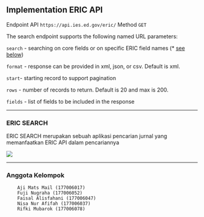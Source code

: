## Implementation ERIC API

Endpoint API `https://api.ies.ed.gov/eric/` Method `GET`

The search endpoint supports the following named URL parameters:

`search` - searching on core fields or on specific ERIC field names (* [see below](https://www.eric.ed.gov/?advanced "see below"))

`format` - response can be provided in xml, json, or csv. Default is xml.

`start`- starting record to support pagination

`rows` - number of records to return. Default is 20 and max is 200.

`fields` - list of fields to be included in the response

------------

### ERIC SEARCH
ERIC SEARCH merupakan sebuah aplikasi pencarian jurnal yang memanfaatkan ERIC API dalam pencariannya

![](http://cdn.webapps.my.id/images/ss1.png)


------------

### Anggota Kelompok

```
    Aji Mats Mail (177006017)
    Fuji Nugraha (177006052)
    Faisal Alisfahani (177006047)
    Nisa Nur Afifah (177006037)
    Rifki Mubarok (177006078)
```
